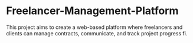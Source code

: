 # Freelancer-Management-Platform
This project aims to create a web-based platform where freelancers and clients can manage contracts, communicate, and track project progress fi.
